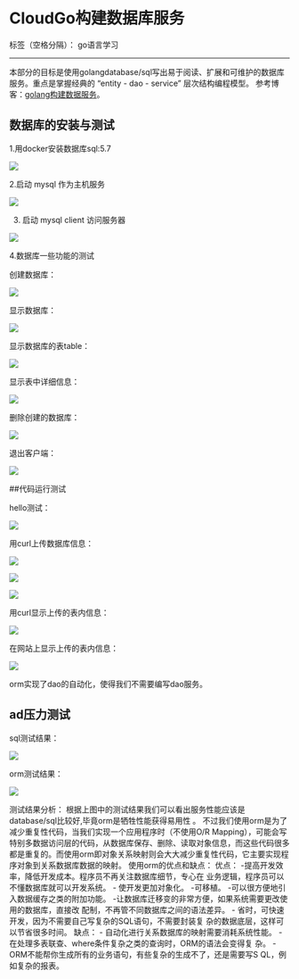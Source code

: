 ﻿# CloudGo构建数据库服务
标签（空格分隔）： go语言学习

---
本部分的目标是使用golangdatabase/sql写出易于阅读、扩展和可维护的数据库服务。重点是掌握经典的 “entity - dao - service” 层次结构编程模型。
参考博客：[golang构建数据服务](http://blog.csdn.net/pmlpml/article/details/78602290)。
## 数据库的安装与测试
1.用docker安装数据库sql:5.7

![](/图片/1.png)

2.启动 mysql 作为主机服务

![](/图片/2.png)

3. 启动 mysql client 访问服务器

![](/图片/3.png)

4.数据库一些功能的测试

创建数据库：

![](/图片/4.1.png)

显示数据库：

![](/图片/4.2png)

显示数据库的表table：

![](/图片/4.3.png)

显示表中详细信息：

![](/图片/4.4.png)

删除创建的数据库：

![](/图片/4.5.png)

退出客户端：

![](/图片/4.6.png)





##代码运行测试

hello测试：

![](/图片/5.png)

用curl上传数据库信息：

![](/图片/6.1.png)

![](/图片/6.2.png)

![](/图片/6.3.png)

用curl显示上传的表内信息：

![](/图片/7.png)

在网站上显示上传的表内信息：

![](/图片/8.png)

orm实现了dao的自动化，使得我们不需要编写dao服务。

## ad压力测试

sql测试结果：

![](/图片/sql.png)

orm测试结果：

![](/图片/orm.png)

测试结果分析：
根据上图中的测试结果我们可以看出服务性能应该是database/sql比较好,毕竟orm是牺牲性能获得易用性 。
不过我们使用orm是为了减少重复性代码，当我们实现一个应用程序时（不使用O/R Mapping），可能会写特别多数据访问层的代码，从数据库保存、删除、读取对象信息，而这些代码很多都是重复的。而使用orm即对象关系映射则会大大减少重复性代码，它主要实现程序对象到关系数据库数据的映射。
使用orm的优点和缺点：
优点：
    -提高开发效率，降低开发成本。程序员不再关注数据库细节，专心在       业务逻辑，程序员可以不懂数据库就可以开发系统。
    - 使开发更加对象化。
    -可移植。
    -可以很方便地引入数据缓存之类的附加功能。
    -让数据库迁移变的非常方便，如果系统需要更改使用的数据库，直接改     配制，不再管不同数据库之间的语法差异。
    - 省时，可快速开发，因为不需要自己写复杂的SQL语句，不需要封装复       杂的数据底层，这样可以节省很多时间。
缺点：
    - 自动化进行关系数据库的映射需要消耗系统性能。
    - 在处理多表联查、where条件复杂之类的查询时，ORM的语法会变得复       杂。
    -ORM不能帮你生成所有的业务语句，有些复杂的生成不了，还是需要写S      QL，例如复杂的报表。




